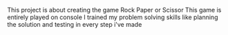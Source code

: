 This project is about creating the game Rock Paper or Scissor
This game is entirely played on console
I trained my problem solving skills like planning the solution and testing in every step i've made
